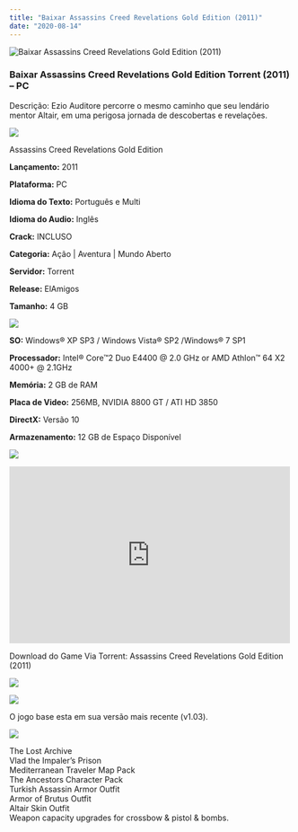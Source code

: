 ```yaml
---
title: "Baixar Assassins Creed Revelations Gold Edition (2011)"
date: "2020-08-14"
---
```


![Baixar Assassins Creed Revelations Gold Edition (2011)](https://1.bp.blogspot.com/-_Ki33384SAs/Xs6_alJeacI/AAAAAAAAAVY/AqmBzAAbtwwJz1SO2b5Ej6jKBR6V8fx6wCNcBGAsYHQ/s320/poster.jpg "Assassins Creed Revelations Gold Edition (2011)")

### Baixar Assassins Creed Revelations Gold Edition Torrent (2011) – PC

Descrição: Ezio Auditore percorre o mesmo caminho que seu lendário mentor Altair, em uma perigosa jornada de descobertas e revelações.

![](https://1.bp.blogspot.com/-XIAoZor_ewQ/Xt6k8H1cWZI/AAAAAAAAAi0/oGRR_ah4Rf449lfQQZDiX_22jAu7LLnJACPcBGAYYCw/s400/Bot{1e4a638742c4ba6e593ba415a1cdf07bd8fcfe8eb821de52635c6c59191c9881}25C3{1e4a638742c4ba6e593ba415a1cdf07bd8fcfe8eb821de52635c6c59191c9881}25A3o{1e4a638742c4ba6e593ba415a1cdf07bd8fcfe8eb821de52635c6c59191c9881}2Bde{1e4a638742c4ba6e593ba415a1cdf07bd8fcfe8eb821de52635c6c59191c9881}2BInforma{1e4a638742c4ba6e593ba415a1cdf07bd8fcfe8eb821de52635c6c59191c9881}25C3{1e4a638742c4ba6e593ba415a1cdf07bd8fcfe8eb821de52635c6c59191c9881}25A7{1e4a638742c4ba6e593ba415a1cdf07bd8fcfe8eb821de52635c6c59191c9881}25C3{1e4a638742c4ba6e593ba415a1cdf07bd8fcfe8eb821de52635c6c59191c9881}25B5es.jpg)

Assassins Creed Revelations Gold Edition

**Lançamento:** 2011

**Plataforma:** PC

**Idioma do Texto:** Português e Multi

**Idioma do Audio:** Inglês

**Crack:** INCLUSO

**Categoria:** Ação | Aventura | Mundo Aberto

**Servidor:** Torrent

**Release:** ElAmigos

**Tamanho:** 4 GB

![](https://1.bp.blogspot.com/-h4INo_OBwls/Xt6lEEMpxNI/AAAAAAAAAi4/JjyyoRDYOagV83dzmOlHFitCwsklVMs6ACPcBGAYYCw/s400/Bot{1e4a638742c4ba6e593ba415a1cdf07bd8fcfe8eb821de52635c6c59191c9881}25C3{1e4a638742c4ba6e593ba415a1cdf07bd8fcfe8eb821de52635c6c59191c9881}25A3o{1e4a638742c4ba6e593ba415a1cdf07bd8fcfe8eb821de52635c6c59191c9881}2Bde{1e4a638742c4ba6e593ba415a1cdf07bd8fcfe8eb821de52635c6c59191c9881}2BRequisitos.jpg)

**SO:** Windows® XP SP3 / Windows Vista® SP2 /Windows® 7 SP1

**Processador:** Intel® Core™2 Duo E4400 @ 2.0 GHz or AMD Athlon™ 64 X2 4000+ @ 2.1GHz

**Memória:** 2 GB de RAM

**Placa de Video:** 256MB, NVIDIA 8800 GT / ATI HD 3850

**DirectX:** Versão 10

**Armazenamento:** 12 GB de Espaço Disponível

![](https://1.bp.blogspot.com/-rcYyVsnA81c/Xt6lZMZ2XiI/AAAAAAAAAjA/1MF2KKFyKSoUtwrodSDJRdpQoMNmnHOhwCPcBGAYYCw/s400/Bot{1e4a638742c4ba6e593ba415a1cdf07bd8fcfe8eb821de52635c6c59191c9881}25C3{1e4a638742c4ba6e593ba415a1cdf07bd8fcfe8eb821de52635c6c59191c9881}25A3o{1e4a638742c4ba6e593ba415a1cdf07bd8fcfe8eb821de52635c6c59191c9881}2Bde{1e4a638742c4ba6e593ba415a1cdf07bd8fcfe8eb821de52635c6c59191c9881}2BTrailer.jpg)

<iframe allow="accelerometer; autoplay; encrypted-media; gyroscope; picture-in-picture" allowfullscreen frameborder="0" height="315" src="https://www.youtube.com/embed/8-Ixo7QXw_E" width="500"></iframe>

Download do Game Via Torrent: Assassins Creed Revelations Gold Edition (2011)

[![](https://1.bp.blogspot.com/-Rkir3Cy7E90/XthUbQKV_OI/AAAAAAAAAgU/q6xV1k8mreQnsOAbeImqH6Qi8ahsN2LpACPcBGAYYCw/s1600/Bot{1e4a638742c4ba6e593ba415a1cdf07bd8fcfe8eb821de52635c6c59191c9881}25C3{1e4a638742c4ba6e593ba415a1cdf07bd8fcfe8eb821de52635c6c59191c9881}25A3o{1e4a638742c4ba6e593ba415a1cdf07bd8fcfe8eb821de52635c6c59191c9881}2Bde{1e4a638742c4ba6e593ba415a1cdf07bd8fcfe8eb821de52635c6c59191c9881}2BDownload.jpg)](ADA68E1343FA54DA0960F07E323B09CD56FEF97C&dn=Assassin{1e4a638742c4ba6e593ba415a1cdf07bd8fcfe8eb821de52635c6c59191c9881}27s{1e4a638742c4ba6e593ba415a1cdf07bd8fcfe8eb821de52635c6c59191c9881}20Creed{1e4a638742c4ba6e593ba415a1cdf07bd8fcfe8eb821de52635c6c59191c9881}20Revelations{1e4a638742c4ba6e593ba415a1cdf07bd8fcfe8eb821de52635c6c59191c9881}20Gold{1e4a638742c4ba6e593ba415a1cdf07bd8fcfe8eb821de52635c6c59191c9881}20Edition{1e4a638742c4ba6e593ba415a1cdf07bd8fcfe8eb821de52635c6c59191c9881}201.03{1e4a638742c4ba6e593ba415a1cdf07bd8fcfe8eb821de52635c6c59191c9881}20ElAmigos&tr=udp{1e4a638742c4ba6e593ba415a1cdf07bd8fcfe8eb821de52635c6c59191c9881}3a{1e4a638742c4ba6e593ba415a1cdf07bd8fcfe8eb821de52635c6c59191c9881}2f{1e4a638742c4ba6e593ba415a1cdf07bd8fcfe8eb821de52635c6c59191c9881}2fshubt.net{1e4a638742c4ba6e593ba415a1cdf07bd8fcfe8eb821de52635c6c59191c9881}3a2710&tr=http{1e4a638742c4ba6e593ba415a1cdf07bd8fcfe8eb821de52635c6c59191c9881}3a{1e4a638742c4ba6e593ba415a1cdf07bd8fcfe8eb821de52635c6c59191c9881}2f{1e4a638742c4ba6e593ba415a1cdf07bd8fcfe8eb821de52635c6c59191c9881}2fretracker.local{1e4a638742c4ba6e593ba415a1cdf07bd8fcfe8eb821de52635c6c59191c9881}2fannounce&tr=http{1e4a638742c4ba6e593ba415a1cdf07bd8fcfe8eb821de52635c6c59191c9881}3a{1e4a638742c4ba6e593ba415a1cdf07bd8fcfe8eb821de52635c6c59191c9881}2f{1e4a638742c4ba6e593ba415a1cdf07bd8fcfe8eb821de52635c6c59191c9881}2ftracker.filetracker.pl{1e4a638742c4ba6e593ba415a1cdf07bd8fcfe8eb821de52635c6c59191c9881}3a8089{1e4a638742c4ba6e593ba415a1cdf07bd8fcfe8eb821de52635c6c59191c9881}2fannounce&tr=http{1e4a638742c4ba6e593ba415a1cdf07bd8fcfe8eb821de52635c6c59191c9881}3a{1e4a638742c4ba6e593ba415a1cdf07bd8fcfe8eb821de52635c6c59191c9881}2f{1e4a638742c4ba6e593ba415a1cdf07bd8fcfe8eb821de52635c6c59191c9881}2ftracker2.wasabii.com.tw{1e4a638742c4ba6e593ba415a1cdf07bd8fcfe8eb821de52635c6c59191c9881}3a6969{1e4a638742c4ba6e593ba415a1cdf07bd8fcfe8eb821de52635c6c59191c9881}2fannounce&tr=http{1e4a638742c4ba6e593ba415a1cdf07bd8fcfe8eb821de52635c6c59191c9881}3a{1e4a638742c4ba6e593ba415a1cdf07bd8fcfe8eb821de52635c6c59191c9881}2f{1e4a638742c4ba6e593ba415a1cdf07bd8fcfe8eb821de52635c6c59191c9881}2ftracker.grepler.com{1e4a638742c4ba6e593ba415a1cdf07bd8fcfe8eb821de52635c6c59191c9881}3a6969{1e4a638742c4ba6e593ba415a1cdf07bd8fcfe8eb821de52635c6c59191c9881}2fannounce&tr=http{1e4a638742c4ba6e593ba415a1cdf07bd8fcfe8eb821de52635c6c59191c9881}3a{1e4a638742c4ba6e593ba415a1cdf07bd8fcfe8eb821de52635c6c59191c9881}2f{1e4a638742c4ba6e593ba415a1cdf07bd8fcfe8eb821de52635c6c59191c9881}2f125.227.35.196{1e4a638742c4ba6e593ba415a1cdf07bd8fcfe8eb821de52635c6c59191c9881}3a6969{1e4a638742c4ba6e593ba415a1cdf07bd8fcfe8eb821de52635c6c59191c9881}2fannounce&tr=http{1e4a638742c4ba6e593ba415a1cdf07bd8fcfe8eb821de52635c6c59191c9881}3a{1e4a638742c4ba6e593ba415a1cdf07bd8fcfe8eb821de52635c6c59191c9881}2f{1e4a638742c4ba6e593ba415a1cdf07bd8fcfe8eb821de52635c6c59191c9881}2ftracker.tiny-vps.com{1e4a638742c4ba6e593ba415a1cdf07bd8fcfe8eb821de52635c6c59191c9881}3a6969{1e4a638742c4ba6e593ba415a1cdf07bd8fcfe8eb821de52635c6c59191c9881}2fannounce&tr=http{1e4a638742c4ba6e593ba415a1cdf07bd8fcfe8eb821de52635c6c59191c9881}3a{1e4a638742c4ba6e593ba415a1cdf07bd8fcfe8eb821de52635c6c59191c9881}2f{1e4a638742c4ba6e593ba415a1cdf07bd8fcfe8eb821de52635c6c59191c9881}2f87.248.186.252{1e4a638742c4ba6e593ba415a1cdf07bd8fcfe8eb821de52635c6c59191c9881}3a8080{1e4a638742c4ba6e593ba415a1cdf07bd8fcfe8eb821de52635c6c59191c9881}2fannounce&tr=http{1e4a638742c4ba6e593ba415a1cdf07bd8fcfe8eb821de52635c6c59191c9881}3a{1e4a638742c4ba6e593ba415a1cdf07bd8fcfe8eb821de52635c6c59191c9881}2f{1e4a638742c4ba6e593ba415a1cdf07bd8fcfe8eb821de52635c6c59191c9881}2f210.244.71.25{1e4a638742c4ba6e593ba415a1cdf07bd8fcfe8eb821de52635c6c59191c9881}3a6969{1e4a638742c4ba6e593ba415a1cdf07bd8fcfe8eb821de52635c6c59191c9881}2fannounce&tr=http{1e4a638742c4ba6e593ba415a1cdf07bd8fcfe8eb821de52635c6c59191c9881}3a{1e4a638742c4ba6e593ba415a1cdf07bd8fcfe8eb821de52635c6c59191c9881}2f{1e4a638742c4ba6e593ba415a1cdf07bd8fcfe8eb821de52635c6c59191c9881}2f46.4.109.148{1e4a638742c4ba6e593ba415a1cdf07bd8fcfe8eb821de52635c6c59191c9881}3a6969{1e4a638742c4ba6e593ba415a1cdf07bd8fcfe8eb821de52635c6c59191c9881}2fannounce&tr=udp{1e4a638742c4ba6e593ba415a1cdf07bd8fcfe8eb821de52635c6c59191c9881}3a{1e4a638742c4ba6e593ba415a1cdf07bd8fcfe8eb821de52635c6c59191c9881}2f{1e4a638742c4ba6e593ba415a1cdf07bd8fcfe8eb821de52635c6c59191c9881}2f46.148.18.250{1e4a638742c4ba6e593ba415a1cdf07bd8fcfe8eb821de52635c6c59191c9881}3a2710&tr=http{1e4a638742c4ba6e593ba415a1cdf07bd8fcfe8eb821de52635c6c59191c9881}3a{1e4a638742c4ba6e593ba415a1cdf07bd8fcfe8eb821de52635c6c59191c9881}2f{1e4a638742c4ba6e593ba415a1cdf07bd8fcfe8eb821de52635c6c59191c9881}2ftracker.dler.org{1e4a638742c4ba6e593ba415a1cdf07bd8fcfe8eb821de52635c6c59191c9881}3a6969{1e4a638742c4ba6e593ba415a1cdf07bd8fcfe8eb821de52635c6c59191c9881}2fannounce&tr=udp{1e4a638742c4ba6e593ba415a1cdf07bd8fcfe8eb821de52635c6c59191c9881}3a{1e4a638742c4ba6e593ba415a1cdf07bd8fcfe8eb821de52635c6c59191c9881}2f{1e4a638742c4ba6e593ba415a1cdf07bd8fcfe8eb821de52635c6c59191c9881}2f{1e4a638742c4ba6e593ba415a1cdf07bd8fcfe8eb821de52635c6c59191c9881}5b2001{1e4a638742c4ba6e593ba415a1cdf07bd8fcfe8eb821de52635c6c59191c9881}3a67c{1e4a638742c4ba6e593ba415a1cdf07bd8fcfe8eb821de52635c6c59191c9881}3a28f8{1e4a638742c4ba6e593ba415a1cdf07bd8fcfe8eb821de52635c6c59191c9881}3a92{1e4a638742c4ba6e593ba415a1cdf07bd8fcfe8eb821de52635c6c59191c9881}3a{1e4a638742c4ba6e593ba415a1cdf07bd8fcfe8eb821de52635c6c59191c9881}3a1111{1e4a638742c4ba6e593ba415a1cdf07bd8fcfe8eb821de52635c6c59191c9881}3a1{1e4a638742c4ba6e593ba415a1cdf07bd8fcfe8eb821de52635c6c59191c9881}5d{1e4a638742c4ba6e593ba415a1cdf07bd8fcfe8eb821de52635c6c59191c9881}3a2710&tr=udp{1e4a638742c4ba6e593ba415a1cdf07bd8fcfe8eb821de52635c6c59191c9881}3a{1e4a638742c4ba6e593ba415a1cdf07bd8fcfe8eb821de52635c6c59191c9881}2f{1e4a638742c4ba6e593ba415a1cdf07bd8fcfe8eb821de52635c6c59191c9881}2fipv6.leechers-paradise.org{1e4a638742c4ba6e593ba415a1cdf07bd8fcfe8eb821de52635c6c59191c9881}3a6969&tr=udp{1e4a638742c4ba6e593ba415a1cdf07bd8fcfe8eb821de52635c6c59191c9881}3a{1e4a638742c4ba6e593ba415a1cdf07bd8fcfe8eb821de52635c6c59191c9881}2f{1e4a638742c4ba6e593ba415a1cdf07bd8fcfe8eb821de52635c6c59191c9881}2f9.rarbg.com{1e4a638742c4ba6e593ba415a1cdf07bd8fcfe8eb821de52635c6c59191c9881}3a2730{1e4a638742c4ba6e593ba415a1cdf07bd8fcfe8eb821de52635c6c59191c9881}2fannounce&tr=http{1e4a638742c4ba6e593ba415a1cdf07bd8fcfe8eb821de52635c6c59191c9881}3a{1e4a638742c4ba6e593ba415a1cdf07bd8fcfe8eb821de52635c6c59191c9881}2f{1e4a638742c4ba6e593ba415a1cdf07bd8fcfe8eb821de52635c6c59191c9881}2fannounce.torrentsmd.com{1e4a638742c4ba6e593ba415a1cdf07bd8fcfe8eb821de52635c6c59191c9881}3a6969{1e4a638742c4ba6e593ba415a1cdf07bd8fcfe8eb821de52635c6c59191c9881}2fannounce&tr=http{1e4a638742c4ba6e593ba415a1cdf07bd8fcfe8eb821de52635c6c59191c9881}3a{1e4a638742c4ba6e593ba415a1cdf07bd8fcfe8eb821de52635c6c59191c9881}2f{1e4a638742c4ba6e593ba415a1cdf07bd8fcfe8eb821de52635c6c59191c9881}2fbt.careland.com.cn{1e4a638742c4ba6e593ba415a1cdf07bd8fcfe8eb821de52635c6c59191c9881}3a6969{1e4a638742c4ba6e593ba415a1cdf07bd8fcfe8eb821de52635c6c59191c9881}2fannounce&tr=udp{1e4a638742c4ba6e593ba415a1cdf07bd8fcfe8eb821de52635c6c59191c9881}3a{1e4a638742c4ba6e593ba415a1cdf07bd8fcfe8eb821de52635c6c59191c9881}2f{1e4a638742c4ba6e593ba415a1cdf07bd8fcfe8eb821de52635c6c59191c9881}2fexplodie.org{1e4a638742c4ba6e593ba415a1cdf07bd8fcfe8eb821de52635c6c59191c9881}3a6969{1e4a638742c4ba6e593ba415a1cdf07bd8fcfe8eb821de52635c6c59191c9881}2fannounce&tr=http{1e4a638742c4ba6e593ba415a1cdf07bd8fcfe8eb821de52635c6c59191c9881}3a{1e4a638742c4ba6e593ba415a1cdf07bd8fcfe8eb821de52635c6c59191c9881}2f{1e4a638742c4ba6e593ba415a1cdf07bd8fcfe8eb821de52635c6c59191c9881}2fmgtracker.org{1e4a638742c4ba6e593ba415a1cdf07bd8fcfe8eb821de52635c6c59191c9881}3a2710{1e4a638742c4ba6e593ba415a1cdf07bd8fcfe8eb821de52635c6c59191c9881}2fannounce&tr=http{1e4a638742c4ba6e593ba415a1cdf07bd8fcfe8eb821de52635c6c59191c9881}3a{1e4a638742c4ba6e593ba415a1cdf07bd8fcfe8eb821de52635c6c59191c9881}2f{1e4a638742c4ba6e593ba415a1cdf07bd8fcfe8eb821de52635c6c59191c9881}2ftracker.tfile.me{1e4a638742c4ba6e593ba415a1cdf07bd8fcfe8eb821de52635c6c59191c9881}2fannounce&tr=http{1e4a638742c4ba6e593ba415a1cdf07bd8fcfe8eb821de52635c6c59191c9881}3a{1e4a638742c4ba6e593ba415a1cdf07bd8fcfe8eb821de52635c6c59191c9881}2f{1e4a638742c4ba6e593ba415a1cdf07bd8fcfe8eb821de52635c6c59191c9881}2ftracker.torrenty.org{1e4a638742c4ba6e593ba415a1cdf07bd8fcfe8eb821de52635c6c59191c9881}3a6969{1e4a638742c4ba6e593ba415a1cdf07bd8fcfe8eb821de52635c6c59191c9881}2fannounce&tr=udp{1e4a638742c4ba6e593ba415a1cdf07bd8fcfe8eb821de52635c6c59191c9881}3a{1e4a638742c4ba6e593ba415a1cdf07bd8fcfe8eb821de52635c6c59191c9881}2f{1e4a638742c4ba6e593ba415a1cdf07bd8fcfe8eb821de52635c6c59191c9881}2ftracker.trackerfix.com{1e4a638742c4ba6e593ba415a1cdf07bd8fcfe8eb821de52635c6c59191c9881}3a80{1e4a638742c4ba6e593ba415a1cdf07bd8fcfe8eb821de52635c6c59191c9881}2fannounce&tr=http{1e4a638742c4ba6e593ba415a1cdf07bd8fcfe8eb821de52635c6c59191c9881}3a{1e4a638742c4ba6e593ba415a1cdf07bd8fcfe8eb821de52635c6c59191c9881}2f{1e4a638742c4ba6e593ba415a1cdf07bd8fcfe8eb821de52635c6c59191c9881}2fwww.mvgroup.org{1e4a638742c4ba6e593ba415a1cdf07bd8fcfe8eb821de52635c6c59191c9881}3a2710{1e4a638742c4ba6e593ba415a1cdf07bd8fcfe8eb821de52635c6c59191c9881}2fannounce&tr=udp{1e4a638742c4ba6e593ba415a1cdf07bd8fcfe8eb821de52635c6c59191c9881}3a{1e4a638742c4ba6e593ba415a1cdf07bd8fcfe8eb821de52635c6c59191c9881}2f{1e4a638742c4ba6e593ba415a1cdf07bd8fcfe8eb821de52635c6c59191c9881}2f9.rarbg.com{1e4a638742c4ba6e593ba415a1cdf07bd8fcfe8eb821de52635c6c59191c9881}3a2730{1e4a638742c4ba6e593ba415a1cdf07bd8fcfe8eb821de52635c6c59191c9881}2fannounce&tr=udp{1e4a638742c4ba6e593ba415a1cdf07bd8fcfe8eb821de52635c6c59191c9881}3a{1e4a638742c4ba6e593ba415a1cdf07bd8fcfe8eb821de52635c6c59191c9881}2f{1e4a638742c4ba6e593ba415a1cdf07bd8fcfe8eb821de52635c6c59191c9881}2f9.rarbg.me{1e4a638742c4ba6e593ba415a1cdf07bd8fcfe8eb821de52635c6c59191c9881}3a2720{1e4a638742c4ba6e593ba415a1cdf07bd8fcfe8eb821de52635c6c59191c9881}2fannounce&tr=udp{1e4a638742c4ba6e593ba415a1cdf07bd8fcfe8eb821de52635c6c59191c9881}3a{1e4a638742c4ba6e593ba415a1cdf07bd8fcfe8eb821de52635c6c59191c9881}2f{1e4a638742c4ba6e593ba415a1cdf07bd8fcfe8eb821de52635c6c59191c9881}2f9.rarbg.to{1e4a638742c4ba6e593ba415a1cdf07bd8fcfe8eb821de52635c6c59191c9881}3a2710{1e4a638742c4ba6e593ba415a1cdf07bd8fcfe8eb821de52635c6c59191c9881}2fannounce&tr=udp{1e4a638742c4ba6e593ba415a1cdf07bd8fcfe8eb821de52635c6c59191c9881}3a{1e4a638742c4ba6e593ba415a1cdf07bd8fcfe8eb821de52635c6c59191c9881}2f{1e4a638742c4ba6e593ba415a1cdf07bd8fcfe8eb821de52635c6c59191c9881}2fcoppersurfer.tk{1e4a638742c4ba6e593ba415a1cdf07bd8fcfe8eb821de52635c6c59191c9881}3a6969{1e4a638742c4ba6e593ba415a1cdf07bd8fcfe8eb821de52635c6c59191c9881}2fannounce&tr=udp{1e4a638742c4ba6e593ba415a1cdf07bd8fcfe8eb821de52635c6c59191c9881}3a{1e4a638742c4ba6e593ba415a1cdf07bd8fcfe8eb821de52635c6c59191c9881}2f{1e4a638742c4ba6e593ba415a1cdf07bd8fcfe8eb821de52635c6c59191c9881}2fexodus.desync.com{1e4a638742c4ba6e593ba415a1cdf07bd8fcfe8eb821de52635c6c59191c9881}3a6969{1e4a638742c4ba6e593ba415a1cdf07bd8fcfe8eb821de52635c6c59191c9881}2fannounce&tr=http{1e4a638742c4ba6e593ba415a1cdf07bd8fcfe8eb821de52635c6c59191c9881}3a{1e4a638742c4ba6e593ba415a1cdf07bd8fcfe8eb821de52635c6c59191c9881}2f{1e4a638742c4ba6e593ba415a1cdf07bd8fcfe8eb821de52635c6c59191c9881}2fglotorrents.pw{1e4a638742c4ba6e593ba415a1cdf07bd8fcfe8eb821de52635c6c59191c9881}3a80{1e4a638742c4ba6e593ba415a1cdf07bd8fcfe8eb821de52635c6c59191c9881}2fannounce&tr=udp{1e4a638742c4ba6e593ba415a1cdf07bd8fcfe8eb821de52635c6c59191c9881}3a{1e4a638742c4ba6e593ba415a1cdf07bd8fcfe8eb821de52635c6c59191c9881}2f{1e4a638742c4ba6e593ba415a1cdf07bd8fcfe8eb821de52635c6c59191c9881}2fopen.demonii.com{1e4a638742c4ba6e593ba415a1cdf07bd8fcfe8eb821de52635c6c59191c9881}3a1337{1e4a638742c4ba6e593ba415a1cdf07bd8fcfe8eb821de52635c6c59191c9881}2fannounce&tr=udp{1e4a638742c4ba6e593ba415a1cdf07bd8fcfe8eb821de52635c6c59191c9881}3a{1e4a638742c4ba6e593ba415a1cdf07bd8fcfe8eb821de52635c6c59191c9881}2f{1e4a638742c4ba6e593ba415a1cdf07bd8fcfe8eb821de52635c6c59191c9881}2ftracker.coppersurfer.tk{1e4a638742c4ba6e593ba415a1cdf07bd8fcfe8eb821de52635c6c59191c9881}3a6969{1e4a638742c4ba6e593ba415a1cdf07bd8fcfe8eb821de52635c6c59191c9881}2fannounce&tr=udp{1e4a638742c4ba6e593ba415a1cdf07bd8fcfe8eb821de52635c6c59191c9881}3a{1e4a638742c4ba6e593ba415a1cdf07bd8fcfe8eb821de52635c6c59191c9881}2f{1e4a638742c4ba6e593ba415a1cdf07bd8fcfe8eb821de52635c6c59191c9881}2ftracker.glotorrents.com{1e4a638742c4ba6e593ba415a1cdf07bd8fcfe8eb821de52635c6c59191c9881}3a6969{1e4a638742c4ba6e593ba415a1cdf07bd8fcfe8eb821de52635c6c59191c9881}2fannounce&tr=udp{1e4a638742c4ba6e593ba415a1cdf07bd8fcfe8eb821de52635c6c59191c9881}3a{1e4a638742c4ba6e593ba415a1cdf07bd8fcfe8eb821de52635c6c59191c9881}2f{1e4a638742c4ba6e593ba415a1cdf07bd8fcfe8eb821de52635c6c59191c9881}2ftracker.leechers-paradise.org{1e4a638742c4ba6e593ba415a1cdf07bd8fcfe8eb821de52635c6c59191c9881}3a6969{1e4a638742c4ba6e593ba415a1cdf07bd8fcfe8eb821de52635c6c59191c9881}2fannounce&tr=udp{1e4a638742c4ba6e593ba415a1cdf07bd8fcfe8eb821de52635c6c59191c9881}3a{1e4a638742c4ba6e593ba415a1cdf07bd8fcfe8eb821de52635c6c59191c9881}2f{1e4a638742c4ba6e593ba415a1cdf07bd8fcfe8eb821de52635c6c59191c9881}2ftracker.openbittorrent.com{1e4a638742c4ba6e593ba415a1cdf07bd8fcfe8eb821de52635c6c59191c9881}3a80{1e4a638742c4ba6e593ba415a1cdf07bd8fcfe8eb821de52635c6c59191c9881}2fannounce&tr=udp{1e4a638742c4ba6e593ba415a1cdf07bd8fcfe8eb821de52635c6c59191c9881}3a{1e4a638742c4ba6e593ba415a1cdf07bd8fcfe8eb821de52635c6c59191c9881}2f{1e4a638742c4ba6e593ba415a1cdf07bd8fcfe8eb821de52635c6c59191c9881}2ftracker.opentrackr.org{1e4a638742c4ba6e593ba415a1cdf07bd8fcfe8eb821de52635c6c59191c9881}3a1337{1e4a638742c4ba6e593ba415a1cdf07bd8fcfe8eb821de52635c6c59191c9881}2fannounce&tr=udp{1e4a638742c4ba6e593ba415a1cdf07bd8fcfe8eb821de52635c6c59191c9881}3a{1e4a638742c4ba6e593ba415a1cdf07bd8fcfe8eb821de52635c6c59191c9881}2f{1e4a638742c4ba6e593ba415a1cdf07bd8fcfe8eb821de52635c6c59191c9881}2ftracker.publicbt.com{1e4a638742c4ba6e593ba415a1cdf07bd8fcfe8eb821de52635c6c59191c9881}3a80{1e4a638742c4ba6e593ba415a1cdf07bd8fcfe8eb821de52635c6c59191c9881}2fannounce&tr=udp{1e4a638742c4ba6e593ba415a1cdf07bd8fcfe8eb821de52635c6c59191c9881}3a{1e4a638742c4ba6e593ba415a1cdf07bd8fcfe8eb821de52635c6c59191c9881}2f{1e4a638742c4ba6e593ba415a1cdf07bd8fcfe8eb821de52635c6c59191c9881}2ftracker4.piratux.com{1e4a638742c4ba6e593ba415a1cdf07bd8fcfe8eb821de52635c6c59191c9881}3a6969{1e4a638742c4ba6e593ba415a1cdf07bd8fcfe8eb821de52635c6c59191c9881}2fannounce)

![](https://1.bp.blogspot.com/-CKOPgKMHSCw/Xt6pGtUOwjI/AAAAAAAAAjY/zHwjL-_BlP8TQZnzb-2EXBS16bGihpMuACPcBGAYYCw/s400/Conte{1e4a638742c4ba6e593ba415a1cdf07bd8fcfe8eb821de52635c6c59191c9881}25C3{1e4a638742c4ba6e593ba415a1cdf07bd8fcfe8eb821de52635c6c59191c9881}25BAdo{1e4a638742c4ba6e593ba415a1cdf07bd8fcfe8eb821de52635c6c59191c9881}2Bprincipal.jpg)

O jogo base esta em sua versão mais recente (v1.03).

![](https://1.bp.blogspot.com/-UGXgz5_D260/Xt6pIAL2JoI/AAAAAAAAAjc/_VnT3GuyOckKn31b2f_6ucXooESqa3cHwCPcBGAYYCw/s400/Conte{1e4a638742c4ba6e593ba415a1cdf07bd8fcfe8eb821de52635c6c59191c9881}25C3{1e4a638742c4ba6e593ba415a1cdf07bd8fcfe8eb821de52635c6c59191c9881}25BAdo{1e4a638742c4ba6e593ba415a1cdf07bd8fcfe8eb821de52635c6c59191c9881}2BExtra.jpg)

The Lost Archive  
Vlad the Impaler’s Prison  
Mediterranean Traveler Map Pack  
The Ancestors Character Pack  
Turkish Assassin Armor Outfit  
Armor of Brutus Outfit  
Altair Skin Outfit  
Weapon capacity upgrades for crossbow & pistol & bombs.
